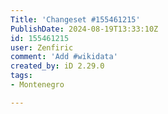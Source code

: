 ```yaml
---
Title: 'Changeset #155461215'
PublishDate: 2024-08-19T13:33:10Z
id: 155461215
user: Zenfiric
comment: 'Add #wikidata'
created_by: iD 2.29.0
tags:
- Montenegro

---
```

